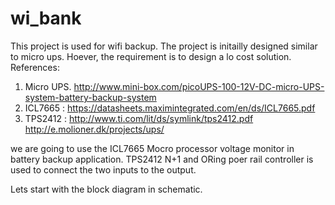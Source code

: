 # wi_bank
This project is used for wifi backup.
The project is initailly designed similar to micro ups. Hoever, the requirement is to design a lo cost solution.
References:
1. Micro UPS. http://www.mini-box.com/picoUPS-100-12V-DC-micro-UPS-system-battery-backup-system
2. ICL7665 : https://datasheets.maximintegrated.com/en/ds/ICL7665.pdf
3. TPS2412 : http://www.ti.com/lit/ds/symlink/tps2412.pdf
http://e.molioner.dk/projects/ups/


we are going to use the ICL7665 Mocro processor voltage monitor in battery backup application. 
TPS2412 N+1 and ORing poer rail controller is used to connect the two inputs to the output.

Lets start with the block diagram in schematic.
